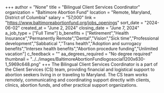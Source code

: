 +++
author = "None"
title = "Bilingual Client Services Coordinator"
organization = "Baltimore Abortion Fund"
location = "Remote, Maryland, District of Columbia"
salary = "57,000"
link = "https://www.baltimoreabortionfund.org/jobs_openings"
sort_date = "2024-06-02"
created_at = "June 2, 2024"
closing_date = "June 7, 2024"
a_job_type = ["Full Time"]
b_benefits = ["Retirement","Health Insurance","Permanently Remote","Dental","Vision","Sick time","Professional development","Sabbatical ","Trans health","Adoption and surrogacy benefits","Intersex health benefits","Abortion procedure funding","Unlimited vacation"]
c_feedback = ""
aa_degrees_required = "No degree required"
thumbnail = "../../images/BaltimoreAbortionFundlogosocial1200x630-1_5969c648.png"
+++
The Bilingual Client Services Coordinator is a part of the Client Services (CS) team, providing financial and logistical support to abortion seekers living in or traveling to Maryland. The CS team works remotely, communicating and coordinating support directly with clients, clinics, abortion funds, and other practical support organizations. 